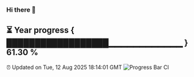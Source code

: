 ### Hi there 👋
⏳ Year progress { ██████████████████▁▁▁▁▁▁▁▁▁▁▁▁ } 61.30 %
---
⏰ Updated on Tue, 12 Aug 2025 18:14:01 GMT
![Progress Bar CI](https://github.com/Moyi321/Moyi321/workflows/Progress%20Bar%20CI/badge.svg)
